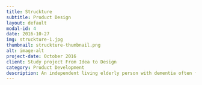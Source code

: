 ```yaml
---
title: Struckture
subtitle: Product Design
layout: default
modal-id: 4
date: 2016-10-27
img: struckture-1.jpg
thumbnail: struckture-thumbnail.png
alt: image-alt
project-date: October 2016
client: Study project From Idea to Design
category: Product Development
description: An independent living elderly person with dementia often forget scheduled appointments. Struckture is an interactive design on which a person can schedule their own day from their agenda. The person stays in control and Struckture helps the person to be reminded of their appointments.
---
```

